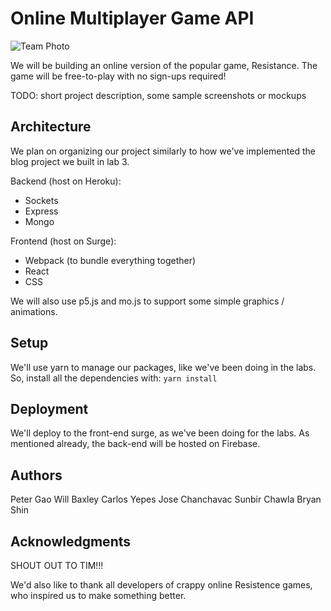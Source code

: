 # Online Multiplayer Game API

![Team Photo](https://i.imgur.com/FAXdtY4.jpg)

We will be building an online version of the popular game, Resistance. The game will be free-to-play with no sign-ups required!

TODO: short project description, some sample screenshots or mockups

## Architecture

We plan on organizing our project similarly to how we've implemented the blog project we built in lab 3.

Backend (host on Heroku):
* Sockets
* Express
* Mongo

Frontend (host on Surge):
* Webpack (to bundle everything together)
* React
* CSS

We will also use p5.js and mo.js to support some simple graphics / animations. 

## Setup

We'll use yarn to manage our packages, like we've been doing in the labs. So, install all the dependencies with: `yarn install`

## Deployment

We'll deploy to the front-end surge, as we've been doing for the labs. As mentioned already, the back-end will be hosted on Firebase.

## Authors

Peter Gao
Will Baxley
Carlos Yepes
Jose Chanchavac
Sunbir Chawla
Bryan Shin

## Acknowledgments

SHOUT OUT TO TIM!!!

We'd also like to thank all developers of crappy online Resistence games, who inspired us to make something better.     